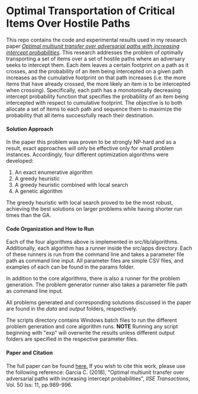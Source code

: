 Optimal Transportation of Critical Items Over Hostile Paths
===============

This repo contains the code and experimental results used in my research paper 
[*Optimal multiunit transfer over adversarial paths with increasing intercept probabilities*](https://www.tandfonline.com/doi/abs/10.1080/24725854.2018.1488306).
This research addresses the problem of optimally transporting a set of items over a set of hostile paths where an adversary seeks to intercept them. 
Each item leaves a certain footprint on a path as it crosses, and the probability of an item being intercepted on a given path increases as the 
cumulative footprint on that path increases (i.e. the more items that have already crossed, the more likely an item is to be intercepted when crossing).
Specifically, each path has a monotonically decreasing intercept probability function that specifies the probability of an item being intercepted
with respect to cumulative footprint. The objective is to both allocate a set of items to each path and sequence them to maximize the probability that
all items successfully reach their destination. 

#### Solution Approach
In the paper this problem was proven to be strongly NP-hard and as a result, exact approaches will only be effective only for small problem instances. Accordingly, four 
different optimization algorithms were developed: 

1. An exact enumerative algorithm
2. A greedy heuristic
3. A greedy heuristic combined with local search
4. A genetic algorithm

The greedy heuristic with local search proved to be the most robust, achieving the best solutions on larger problems while having shorter run times than the GA.

#### Code Organization and How to Run
Each of the four algorithms above is implemented in src/lib/algorithms. Additionally, each algorithm has a runner inside the src/apps directory. Each of these
runners is run from the command line and takes a parameter file path as command line input. All parameter files are simple CSV files, and examples of each
can be found in the params folder.

In addition to the core algorithms, there is also a runner for the problem generation. The problem generator runner also takes a parameter file path as
command line input. 

All problems generated and corresponding solutions discussed in the paper are found in the *data* and *output* folders, respectively.

The scripts directory contains Windows batch files to run the different problem generation and core algorithm runs. **NOTE** Running any script beginning
with "exp" will overwrite the results unless different output folders are specified in the respective parameter files.


#### Paper and Citation
The full paper can be found [here.](https://www.tandfonline.com/doi/abs/10.1080/24725854.2018.1488306)
If you wish to cite this work, please use the following reference:
Garcia C. (2018), "Optimal multiunit transfer over adversarial paths with increasing intercept probabilities", *IISE Transactions*, Vol. 50 Iss: 11, pp.989-996.

